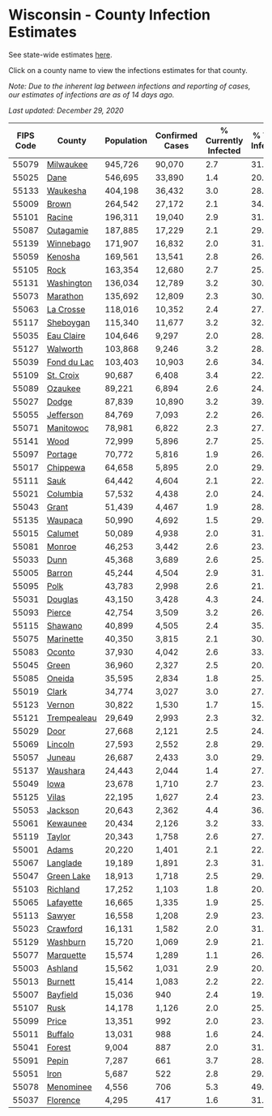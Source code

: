 # Wisconsin - County Infection Estimates

See state-wide estimates [here](/infections/us-wi).

Click on a county name to view the infections estimates for that county.

*Note: Due to the inherent lag between infections and reporting of cases, our estimates of infections are as of 14 days ago.*

*Last updated: December 29, 2020*

|   FIPS Code |                     County |   Population |   Confirmed Cases |   % Currently Infected |   % Total Infected |
|-------------|----------------------------|--------------|-------------------|------------------------|--------------------|
|       55079 |     [Milwaukee](milwaukee) |      945,726 |            90,070 |                    2.7 |               31.8 |
|       55025 |               [Dane](dane) |      546,695 |            33,890 |                    1.4 |               20.0 |
|       55133 |       [Waukesha](waukesha) |      404,198 |            36,432 |                    3.0 |               28.7 |
|       55009 |             [Brown](brown) |      264,542 |            27,172 |                    2.1 |               34.4 |
|       55101 |           [Racine](racine) |      196,311 |            19,040 |                    2.9 |               31.9 |
|       55087 |     [Outagamie](outagamie) |      187,885 |            17,229 |                    2.1 |               29.4 |
|       55139 |     [Winnebago](winnebago) |      171,907 |            16,832 |                    2.0 |               31.5 |
|       55059 |         [Kenosha](kenosha) |      169,561 |            13,541 |                    2.8 |               26.4 |
|       55105 |               [Rock](rock) |      163,354 |            12,680 |                    2.7 |               25.1 |
|       55131 |   [Washington](washington) |      136,034 |            12,789 |                    3.2 |               30.0 |
|       55073 |       [Marathon](marathon) |      135,692 |            12,809 |                    2.3 |               30.1 |
|       55063 |     [La Crosse](la-crosse) |      118,016 |            10,352 |                    2.4 |               27.9 |
|       55117 |     [Sheboygan](sheboygan) |      115,340 |            11,677 |                    3.2 |               32.4 |
|       55035 |   [Eau Claire](eau-claire) |      104,646 |             9,297 |                    2.0 |               28.3 |
|       55127 |       [Walworth](walworth) |      103,868 |             9,246 |                    3.2 |               28.7 |
|       55039 | [Fond du Lac](fond-du-lac) |      103,403 |            10,903 |                    2.6 |               34.1 |
|       55109 |     [St. Croix](st.-croix) |       90,687 |             6,408 |                    3.4 |               22.3 |
|       55089 |         [Ozaukee](ozaukee) |       89,221 |             6,894 |                    2.6 |               24.9 |
|       55027 |             [Dodge](dodge) |       87,839 |            10,890 |                    3.2 |               39.7 |
|       55055 |     [Jefferson](jefferson) |       84,769 |             7,093 |                    2.2 |               26.7 |
|       55071 |     [Manitowoc](manitowoc) |       78,981 |             6,822 |                    2.3 |               27.5 |
|       55141 |               [Wood](wood) |       72,999 |             5,896 |                    2.7 |               25.4 |
|       55097 |         [Portage](portage) |       70,772 |             5,816 |                    1.9 |               26.2 |
|       55017 |       [Chippewa](chippewa) |       64,658 |             5,895 |                    2.0 |               29.1 |
|       55111 |               [Sauk](sauk) |       64,442 |             4,604 |                    2.1 |               22.9 |
|       55021 |       [Columbia](columbia) |       57,532 |             4,438 |                    2.0 |               24.7 |
|       55043 |             [Grant](grant) |       51,439 |             4,467 |                    1.9 |               28.0 |
|       55135 |         [Waupaca](waupaca) |       50,990 |             4,692 |                    1.5 |               29.5 |
|       55015 |         [Calumet](calumet) |       50,089 |             4,938 |                    2.0 |               31.7 |
|       55081 |           [Monroe](monroe) |       46,253 |             3,442 |                    2.6 |               23.6 |
|       55033 |               [Dunn](dunn) |       45,368 |             3,689 |                    2.6 |               25.7 |
|       55005 |           [Barron](barron) |       45,244 |             4,504 |                    2.9 |               31.5 |
|       55095 |               [Polk](polk) |       43,783 |             2,998 |                    2.6 |               21.6 |
|       55031 |         [Douglas](douglas) |       43,150 |             3,428 |                    4.3 |               24.7 |
|       55093 |           [Pierce](pierce) |       42,754 |             3,509 |                    3.2 |               26.1 |
|       55115 |         [Shawano](shawano) |       40,899 |             4,505 |                    2.4 |               35.3 |
|       55075 |     [Marinette](marinette) |       40,350 |             3,815 |                    2.1 |               30.3 |
|       55083 |           [Oconto](oconto) |       37,930 |             4,042 |                    2.6 |               33.9 |
|       55045 |             [Green](green) |       36,960 |             2,327 |                    2.5 |               20.0 |
|       55085 |           [Oneida](oneida) |       35,595 |             2,834 |                    1.8 |               25.5 |
|       55019 |             [Clark](clark) |       34,774 |             3,027 |                    3.0 |               27.8 |
|       55123 |           [Vernon](vernon) |       30,822 |             1,530 |                    1.7 |               15.6 |
|       55121 | [Trempealeau](trempealeau) |       29,649 |             2,993 |                    2.3 |               32.1 |
|       55029 |               [Door](door) |       27,668 |             2,121 |                    2.5 |               24.6 |
|       55069 |         [Lincoln](lincoln) |       27,593 |             2,552 |                    2.8 |               29.2 |
|       55057 |           [Juneau](juneau) |       26,687 |             2,433 |                    3.0 |               29.0 |
|       55137 |       [Waushara](waushara) |       24,443 |             2,044 |                    1.4 |               27.0 |
|       55049 |               [Iowa](iowa) |       23,678 |             1,710 |                    2.7 |               23.1 |
|       55125 |             [Vilas](vilas) |       22,195 |             1,627 |                    2.4 |               23.3 |
|       55053 |         [Jackson](jackson) |       20,643 |             2,362 |                    4.4 |               36.4 |
|       55061 |       [Kewaunee](kewaunee) |       20,434 |             2,126 |                    3.2 |               33.4 |
|       55119 |           [Taylor](taylor) |       20,343 |             1,758 |                    2.6 |               27.3 |
|       55001 |             [Adams](adams) |       20,220 |             1,401 |                    2.1 |               22.2 |
|       55067 |       [Langlade](langlade) |       19,189 |             1,891 |                    2.3 |               31.7 |
|       55047 |   [Green Lake](green-lake) |       18,913 |             1,718 |                    2.5 |               29.2 |
|       55103 |       [Richland](richland) |       17,252 |             1,103 |                    1.8 |               20.4 |
|       55065 |     [Lafayette](lafayette) |       16,665 |             1,335 |                    1.9 |               25.6 |
|       55113 |           [Sawyer](sawyer) |       16,558 |             1,208 |                    2.9 |               23.9 |
|       55023 |       [Crawford](crawford) |       16,131 |             1,582 |                    2.0 |               31.3 |
|       55129 |       [Washburn](washburn) |       15,720 |             1,069 |                    2.9 |               21.3 |
|       55077 |     [Marquette](marquette) |       15,574 |             1,289 |                    1.1 |               26.8 |
|       55003 |         [Ashland](ashland) |       15,562 |             1,031 |                    2.9 |               20.8 |
|       55013 |         [Burnett](burnett) |       15,414 |             1,083 |                    2.2 |               22.3 |
|       55007 |       [Bayfield](bayfield) |       15,036 |               940 |                    2.4 |               19.8 |
|       55107 |               [Rusk](rusk) |       14,178 |             1,126 |                    2.0 |               25.3 |
|       55099 |             [Price](price) |       13,351 |               992 |                    2.0 |               23.6 |
|       55011 |         [Buffalo](buffalo) |       13,031 |               988 |                    1.6 |               24.1 |
|       55041 |           [Forest](forest) |        9,004 |               887 |                    2.0 |               31.7 |
|       55091 |             [Pepin](pepin) |        7,287 |               661 |                    3.7 |               28.4 |
|       55051 |               [Iron](iron) |        5,687 |               522 |                    2.8 |               29.4 |
|       55078 |     [Menominee](menominee) |        4,556 |               706 |                    5.3 |               49.7 |
|       55037 |       [Florence](florence) |        4,295 |               417 |                    1.6 |               31.5 |